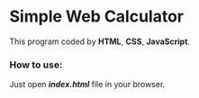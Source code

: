 # Simple Web Calculator
This program coded by **HTML**, **CSS**, **JavaScript**.

### How to use:
Just open **_index.html_** file in your browser.